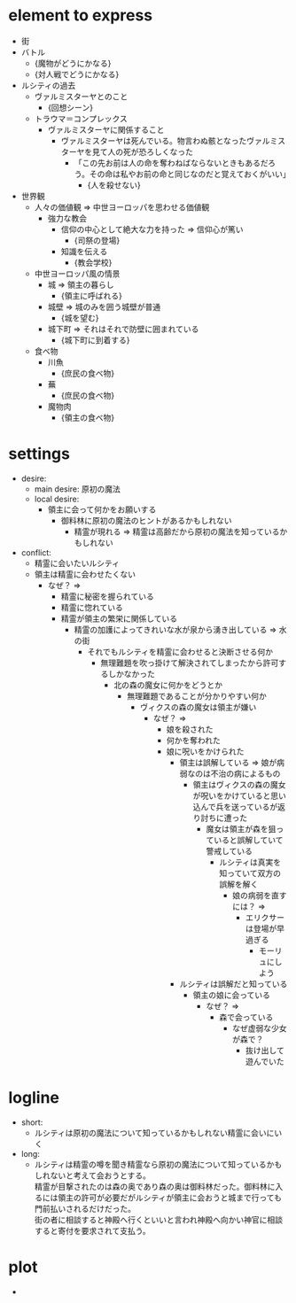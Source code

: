# element to express
- 街
- バトル
    - {魔物がどうにかなる}
    - {対人戦でどうにかなる}
- ルシティの過去
    - ヴァルミスターヤとのこと
      - {回想シーン}
    - トラウマ＝コンプレックス
      - ヴァルミスターヤに関係すること
        - ヴァルミスターヤは死んでいる。物言わぬ骸となったヴァルミスターヤを見て人の死が恐ろしくなった
          - 「この先お前は人の命を奪わねばならないときもあるだろう。その命は私やお前の命と同じなのだと覚えておくがいい」
            - {人を殺せない}
- 世界観
  - 人々の価値観 => 中世ヨーロッパを思わせる価値観
    - 強力な教会
      - 信仰の中心として絶大な力を持った => 信仰心が篤い
        - {司祭の登場}
      - 知識を伝える
        - {教会学校}
  - 中世ヨーロッパ風の情景
    - 城 => 領主の暮らし
      - {領主に呼ばれる}
    - 城壁 => 城のみを囲う城壁が普通
      - {城を望む}
    - 城下町 => それはそれで防壁に囲まれている
      - {城下町に到着する}
  - 食べ物
    - 川魚
      - {庶民の食べ物}
    - 蕪
      - {庶民の食べ物}
    - 魔物肉
      - {領主の食べ物}

# settings
- desire:
  - main desire: 原初の魔法
  - local desire:
    - 領主に会って何かをお願いする
      - 御料林に原初の魔法のヒントがあるかもしれない
        - 精霊が現れる => 精霊は高齢だから原初の魔法を知っているかもしれない
- conflict:
  - 精霊に会いたいルシティ
  - 領主は精霊に会わせたくない
    - なぜ？ => 
      - 精霊に秘密を握られている
      - 精霊に惚れている
      - 精霊が領主の繁栄に関係している
        - 精霊の加護によってきれいな水が泉から湧き出している => 水の街
          - それでもルシティを精霊に会わせると決断させる何か
            - 無理難題を吹っ掛けて解決されてしまったから許可するしかなかった
              - 北の森の魔女に何かをどうとか
                - 無理難題であることが分かりやすい何か
                  - ヴィクスの森の魔女は領主が嫌い
                    - なぜ？ =>
                      - 娘を殺された
                      - 何かを奪われた
                      - 娘に呪いをかけられた
                        - 領主は誤解している => 娘が病弱なのは不治の病によるもの
                          - 領主はヴィクスの森の魔女が呪いをかけていると思い込んで兵を送っているが返り討ちに遭った
                            - 魔女は領主が森を狙っていると誤解していて警戒している
                              - ルシティは真実を知っていて双方の誤解を解く
                                - 娘の病弱を直すには？ => 
                                  - エリクサーは登場が早過ぎる
                                    - モーリュにしよう
                        - ルシティは誤解だと知っている
                          - 領主の娘に会っている
                            - なぜ？ =>
                              - 森で会っている
                                - なぜ虚弱な少女が森で？
                                  - 抜け出して遊んでいた

# logline
- short:
  - ルシティは原初の魔法について知っているかもしれない精霊に会いにいく
- long:
  - ルシティは精霊の噂を聞き精霊なら原初の魔法について知っているかもしれないと考えて会おうとする。  
    精霊が目撃されたのは森の奥であり森の奥は御料林だった。御料林に入るには領主の許可が必要だがルシティが領主に会おうと城まで行っても門前払いされるだけだった。  
    街の者に相談すると神殿へ行くといいと言われ神殿へ向かい神官に相談すると寄付を要求されて支払う。  
    

# plot
- 
